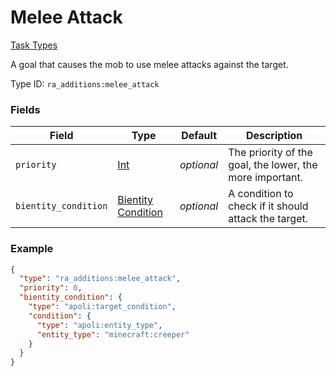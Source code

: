 # Melee Attack
[Task Types](../task_types.md)

A goal that causes the mob to use melee attacks against the target.

Type ID: `ra_additions:melee_attack`
### Fields
 | Field | Type | Default | Description | 
|---|---|---|---|
 | `priority` | [Int](../data_types/int.md) | _optional_ | The priority of the goal, the lower, the more important. | 
 | `bientity_condition` | [Bientity Condition](../bientity_condition_types.md) | _optional_ | A condition to check if it should attack the target. | 

### Example
```json
{
  "type": "ra_additions:melee_attack",
  "priority": 0,
  "bientity_condition": {
    "type": "apoli:target_condition",
    "condition": {
      "type": "apoli:entity_type",
      "entity_type": "minecraft:creeper"
    }
  }
}
```

